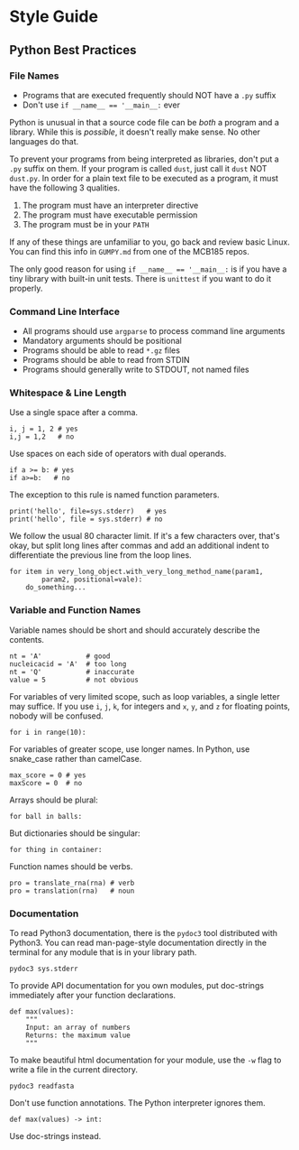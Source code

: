 Style Guide
===========


Python Best Practices
---------------------

### File Names

+ Programs that are executed frequently should NOT have a `.py` suffix
+ Don't use `if __name__ == '__main__:` ever

Python is unusual in that a source code file can be _both_ a program and a
library. While this is _possible_, it doesn't really make sense. No other
languages do that.

To prevent your programs from being interpreted as libraries, don't put a `.py`
suffix on them. If your program is called `dust`, just call it `dust` NOT
`dust.py`. In order for a plain text file to be executed as a program, it must
have the following 3 qualities.

1. The program must have an interpreter directive
2. The program must have executable permission
3. The program must be in your `PATH`

If any of these things are unfamiliar to you, go back and review basic Linux.
You can find this info in `GUMPY.md` from one of the MCB185 repos.

The only good reason for using  `if __name__ == '__main__:` is if you have a
tiny library with built-in unit tests. There is `unittest` if you want to do it
properly.

### Command Line Interface

+ All programs should use `argparse` to process command line arguments
+ Mandatory arguments should be positional
+ Programs should be able to read `*.gz` files
+ Programs should be able to read from STDIN
+ Programs should generally write to STDOUT, not named files

### Whitespace & Line Length

Use a single space after a comma.

	i, j = 1, 2 # yes
	i,j = 1,2   # no

Use spaces on each side of operators with dual operands.

	if a >= b: # yes
	if a>=b:   # no

The exception to this rule is named function parameters.

	print('hello', file=sys.stderr)   # yes
	print('hello', file = sys.stderr) # no

We follow the usual 80 character limit. If it's a few characters over, that's
okay, but split long lines after commas and add an additional indent to
differentiate the previous line from the loop lines.

	for item in very_long_object.with_very_long_method_name(param1,
			param2, positional=vale):
		do_something...

### Variable and Function Names

Variable names should be short and should accurately describe the contents.

	nt = 'A'           # good
	nucleicacid = 'A'  # too long
	nt = 'Q'           # inaccurate
	value = 5          # not obvious

For variables of very limited scope, such as loop variables, a single letter
may suffice. If you use `i`, `j`, `k`, for integers and `x`, `y`, and `z` for
floating points, nobody will be confused.

	for i in range(10):

For variables of greater scope, use longer names. In Python, use snake_case
rather than camelCase.

	max_score = 0 # yes
	maxScore = 0  # no

Arrays should be plural:

	for ball in balls:

But dictionaries should be singular:

	for thing in container:

Function names should be verbs.

	pro = translate_rna(rna) # verb
	pro = translation(rna)   # noun

### Documentation

To read Python3 documentation, there is the `pydoc3` tool distributed with
Python3. You can read man-page-style documentation directly in the terminal for
any module that is in your library path.

	pydoc3 sys.stderr

To provide API documentation for you own modules, put doc-strings immediately
after your function declarations.

```
def max(values):
	"""
	Input: an array of numbers
	Returns: the maximum value
	"""
```

To make beautiful html documentation for your module, use the `-w` flag to
write a file in the current directory.

	pydoc3 readfasta

Don't use function annotations. The Python interpreter ignores them.

	def max(values) -> int:

Use doc-strings instead.
